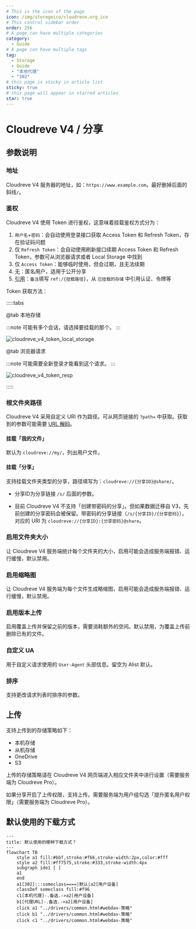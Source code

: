 ```yaml
---
# This is the icon of the page
icon: /img/storegeico/cloudreve.org.ico
# This control sidebar order
order: 256
# A page can have multiple categories
category:
  - Guide
# A page can have multiple tags
tag:
  - Storage
  - Guide
  - "本地代理"
  - "302"
# this page is sticky in article list
sticky: true
# this page will appear in starred articles
star: true
---
```

# Cloudreve V4 / 分享

## 参数说明

### 地址

Cloudreve V4 服务器的地址，如：`https://www.example.com`，最好删掉后面的斜线`/`。

### 鉴权

Cloudreve V4 使用 Token 进行鉴权，这意味着挂载鉴权方式分为：

1. `用户名`+`密码`：会自动使用登录接口获取 Access Token 和 Refresh Token，存在验证码问题
2. 仅 `Refresh Token`：会自动使用刷新接口续期 Access Token 和 Refresh Token，参数可从浏览器请求或者 Local Storage 中找到
3. 仅 `Access Token`：能够临时使用，但会过期，且无法续期
4. 无：匿名用户，适用于公开分享
5. [引用](../drivers/common.html#引用)：`备注`填写 `ref:/{挂载路径}`，从 `已挂载的存储` 中引用认证、令牌等

Token 获取方法：

:::::tabs

@tab 本地存储

:::note
可能有多个会话，请选择要挂载的那个。
:::

![cloudreve_v4_token_local_storage](/img/drivers/cloudreve_v4/cloudreve_v4_token_local_storage.png)


@tab 浏览器请求

:::note
可能需要全新登录才能看到这个请求。
:::

![cloudreve_v4_token_resp](/img/drivers/cloudreve_v4/cloudreve_v4_token_resp.png)

:::::



### 根文件夹路径

Cloudreve V4 采用自定义 URI 作为路径。可从网页链接的 `?path=` 中获取。获取到的参数可能需要 [URL 解码](https://www.bing.com/search?q=URL+%E8%A7%A3%E7%A0%81)。

#### 挂载「我的文件」

默认为 `cloudreve://my/`，列出用户文件。

#### 挂载「分享」

支持挂载文件夹类型的分享，路径填写为：`cloudreve://{分享ID}@share/`。

- 分享ID为分享链接 `/s/` 后面的参数。

- 目前 Cloudreve V4 不支持「创建带密码的分享」。但如果数据迁移自 V3，先前创建的分享密码会被保留。带密码的分享链接（`/s/{分享ID}/{分享密码}`），对应的 URI 为 `cloudreve://{分享ID}:{分享密码}@share`。

### 启用文件夹大小

让 Cloudreve V4 服务端统计每个文件夹的大小，启用可能会造成服务端报错、运行缓慢，默认禁用。

### 启用缩略图

让 Cloudreve V4 服务端为每个文件生成略缩图，启用可能会造成服务端报错、运行缓慢，默认禁用。

### 启用版本上传

启用覆盖上传并保留之前的版本，需要消耗额外的空间。默认禁用，为覆盖上传前删除已有的文件。

### 自定义 UA

用于自定义请求使用的 `User-Agent` 头部信息。留空为 Alist 默认。

### 排序

支持更改请求列表时排序的参数。

## 上传

支持上传到的存储策略如下：

- 本机存储
- 从机存储
- OneDrive
- S3

上传的存储策略请在 Cloudreve V4 网页端进入相应文件夹中进行设置（需要服务端为 Cloudreve Pro）。

如果分享开启了上传权限，支持上传。需要服务端为用户组勾选「提升匿名用户权限」（需要服务端为 Cloudreve Pro）。


## **默认使用的下载方式**

```mermaid
---
title: 默认使用的哪种下载方式？
---
flowchart TB
    style a1 fill:#bbf,stroke:#f66,stroke-width:2px,color:#fff
    style a2 fill:#ff7575,stroke:#333,stroke-width:4px
    subgraph ide1 [ ]
    a1
    end
    a1[302]:::someclass====|默认|a2[用户设备]
    classDef someclass fill:#f96
    c1[本机代理]-.备选.->a2[用户设备]
    b1[代理URL]-.备选.->a2[用户设备]
    click a1 "../drivers/common.html#webdav-策略"
    click b1 "../drivers/common.html#webdav-策略"
    click c1 "../drivers/common.html#webdav-策略"
```

